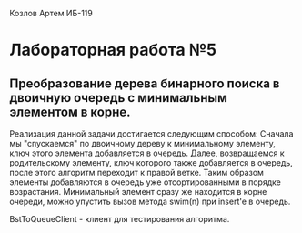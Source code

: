 Козлов Артем ИБ-119
# Лабораторная работа №5
## Преобразование дерева бинарного поиска в двоичную очередь с минимальным элементом в корне.
Реализация данной задачи достигается следующим способом:
Сначала мы "спускаемся" по двоичному дереву к минимальному элементу, ключ этого элемента добавляется в очередь. Далее, возвращаемся к родительскому элементу, ключ которого также добавляется в очередь, после этого алгоритм переходит к правой ветке. Таким образом элементы добавляются в очередь уже отсортированными в порядке возрастания. Минимальный элемент сразу же находится в корне очереди, можно упустить вызов метода swim(n) при insert'e в очередь.

BstToQueueClient - клиент для тестирования алгоритма. 
